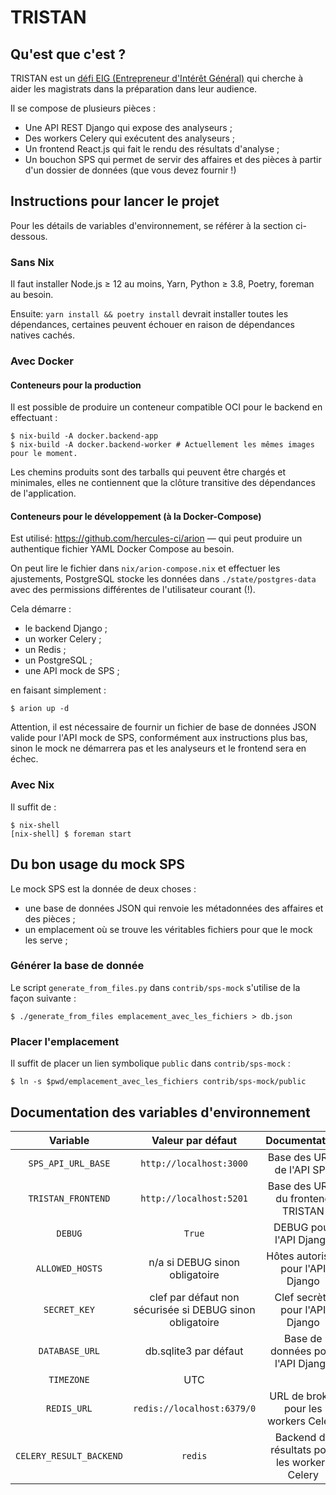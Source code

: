 # TRISTAN

## Qu'est que c'est ?

TRISTAN est un [défi EIG (Entrepreneur d'Intérêt Général)](https://eig.etalab.gouv.fr/defis/tristan/) qui cherche à aider les magistrats dans la préparation dans leur audience.

Il se compose de plusieurs pièces :

- Une API REST Django qui expose des analyseurs ;
- Des workers Celery qui exécutent des analyseurs ;
- Un frontend React.js qui fait le rendu des résultats d'analyse ;
- Un bouchon SPS qui permet de servir des affaires et des pièces à partir d'un dossier de données (que vous devez fournir !)

## Instructions pour lancer le projet

Pour les détails de variables d'environnement, se référer à la section ci-dessous.

### Sans Nix

Il faut installer Node.js ≥ 12 au moins, Yarn, Python ≥ 3.8, Poetry, foreman au besoin.

Ensuite: `yarn install && poetry install` devrait installer toutes les dépendances, certaines peuvent échouer en raison de dépendances natives cachés.

### Avec Docker

#### Conteneurs pour la production

Il est possible de produire un conteneur compatible OCI pour le backend en effectuant :

```
$ nix-build -A docker.backend-app
$ nix-build -A docker.backend-worker # Actuellement les mêmes images pour le moment.
```

Les chemins produits sont des tarballs qui peuvent être chargés et minimales, elles ne contiennent que la clôture transitive des dépendances de l'application.

#### Conteneurs pour le développement (à la Docker-Compose)

Est utilisé: <https://github.com/hercules-ci/arion> — qui peut produire un authentique fichier YAML Docker Compose au besoin.

On peut lire le fichier dans `nix/arion-compose.nix` et effectuer les ajustements, PostgreSQL stocke les données dans `./state/postgres-data` avec des permissions différentes de l'utilisateur courant (!).

Cela démarre :

- le backend Django ;
- un worker Celery ;
- un Redis ;
- un PostgreSQL ;
- une API mock de SPS ;

en faisant simplement :

```console
$ arion up -d
```

Attention, il est nécessaire de fournir un fichier de base de données JSON valide pour l'API mock de SPS, conformément aux instructions plus bas, sinon le mock ne démarrera pas et les analyseurs et le frontend sera en échec.

### Avec Nix

Il suffit de :

```console
$ nix-shell
[nix-shell] $ foreman start
```


## Du bon usage du mock SPS

Le mock SPS est la donnée de deux choses :

- une base de données JSON qui renvoie les métadonnées des affaires et des pièces ;
- un emplacement où se trouve les véritables fichiers pour que le mock les serve ;

### Générer la base de donnée

Le script `generate_from_files.py` dans `contrib/sps-mock` s'utilise de la façon suivante :

```console
$ ./generate_from_files emplacement_avec_les_fichiers > db.json
```

### Placer l'emplacement

Il suffit de placer un lien symbolique `public` dans `contrib/sps-mock` :

```console
$ ln -s $pwd/emplacement_avec_les_fichiers contrib/sps-mock/public
```

## Documentation des variables d'environnement

|         Variable        |                     Valeur par défaut                    |                 Documentation                |
|:-----------------------:|:--------------------------------------------------------:|:--------------------------------------------:|
|    `SPS_API_URL_BASE`   |                  `http://localhost:3000`                 |          Base des URLs de l'API SPS          |
|    `TRISTAN_FRONTEND`   |                  `http://localhost:5201`                 |       Base des URLs du frontend TRISTAN      |
|         `DEBUG`         |                          `True`                          |            DEBUG pour l'API Django           |
|     `ALLOWED_HOSTS`     |              n/a si DEBUG sinon obligatoire              |       Hôtes autorisés pour l'API Django      |
|       `SECRET_KEY`      | clef par défaut non sécurisée si DEBUG sinon obligatoire |        Clef secrète pour l'API Django        |
|      `DATABASE_URL`     |                   db.sqlite3 par défaut                  |       Base de données pour l'API Django      |
|        `TIMEZONE`       |                            UTC                           |                                              |
|       `REDIS_URL`       |                `redis://localhost:6379/0`                |     URL de broker pour les workers Celery    |
| `CELERY_RESULT_BACKEND` |                          `redis`                         | Backend de résultats pour les workers Celery |
